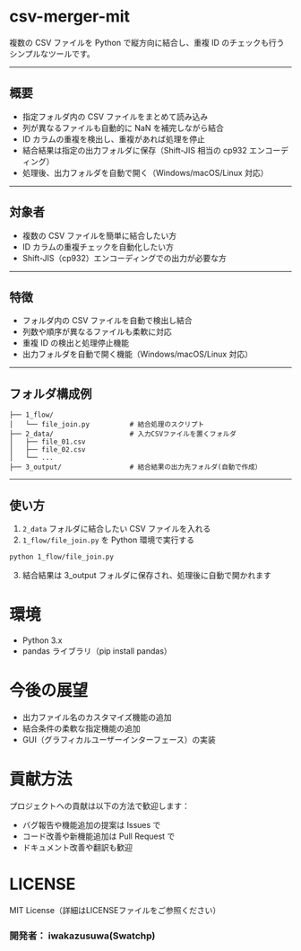 # csv-merger-mit

複数の CSV ファイルを Python で縦方向に結合し、重複 ID のチェックも行うシンプルなツールです。

---

## 概要

- 指定フォルダ内の CSV ファイルをまとめて読み込み
- 列が異なるファイルも自動的に NaN を補完しながら結合
- ID カラムの重複を検出し、重複があれば処理を停止
- 結合結果は指定の出力フォルダに保存（Shift-JIS 相当の cp932 エンコーディング）
- 処理後、出力フォルダを自動で開く（Windows/macOS/Linux 対応）

---

## 対象者

- 複数の CSV ファイルを簡単に結合したい方
- ID カラムの重複チェックを自動化したい方
- Shift-JIS（cp932）エンコーディングでの出力が必要な方

---

## 特徴

- フォルダ内の CSV ファイルを自動で検出し結合
- 列数や順序が異なるファイルも柔軟に対応
- 重複 ID の検出と処理停止機能
- 出力フォルダを自動で開く機能（Windows/macOS/Linux 対応）

---

## フォルダ構成例
```
├── 1_flow/
│   └── file_join.py          # 結合処理のスクリプト
├── 2_data/                   # 入力CSVファイルを置くフォルダ
│   ├── file_01.csv           
│   ├── file_02.csv           
│   └── ...
├── 3_output/                 # 結合結果の出力先フォルダ(自動で作成）
```



---

## 使い方

1. `2_data` フォルダに結合したい CSV ファイルを入れる
2. `1_flow/file_join.py` を Python 環境で実行する

```bash
python 1_flow/file_join.py
```
3. 結合結果は 3_output フォルダに保存され、処理後に自動で開かれます


# 環境
- Python 3.x
- pandas ライブラリ（pip install pandas）

# 今後の展望
- 出力ファイル名のカスタマイズ機能の追加
- 結合条件の柔軟な指定機能の追加
- GUI（グラフィカルユーザーインターフェース）の実装

# 貢献方法
プロジェクトへの貢献は以下の方法で歓迎します：
- バグ報告や機能追加の提案は Issues で
- コード改善や新機能追加は Pull Request で
- ドキュメント改善や翻訳も歓迎

# LICENSE
MIT License（詳細はLICENSEファイルをご参照ください）

### 開発者： iwakazusuwa(Swatchp)
